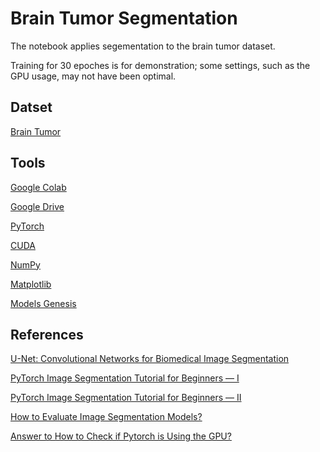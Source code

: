 # Brain Tumor Segmentation

The notebook applies segementation to the brain tumor dataset.

Training for 30 epoches is for demonstration; some settings, such as the GPU usage, may not have been optimal.

## Datset

[Brain Tumor](https://figshare.com/articles/dataset/brain_tumor_dataset/1512427)

## Tools

[Google Colab](https://colab.research.google.com)

[Google Drive](https://drive.google.com)

[PyTorch](https://pytorch.org)

[CUDA](https://developer.nvidia.com/cuda-downloads)

[NumPy](https://numpy.org)

[Matplotlib](https://matplotlib.org)

[Models Genesis](https://github.com/MrGiovanni/ModelsGenesis)

## References

[U-Net: Convolutional Networks for Biomedical Image Segmentation](https://link.springer.com/chapter/10.1007/978-3-319-24574-4_28)

[PyTorch Image Segmentation Tutorial for Beginners — I](https://seymatas.medium.com/pytorch-image-segmentation-tutorial-for-beginners-i-88d07a6a63e4)

[PyTorch Image Segmentation Tutorial for Beginners — II](https://seymatas.medium.com/pytorch-image-segmentation-tutorial-for-beginners-ii-edd79a92358a)

[How to Evaluate Image Segmentation Models?](https://towardsdatascience.com/how-accurate-is-image-segmentation-dd448f896388)

[Answer to How to Check if Pytorch is Using the GPU?](https://stackoverflow.com/a/48152675)
